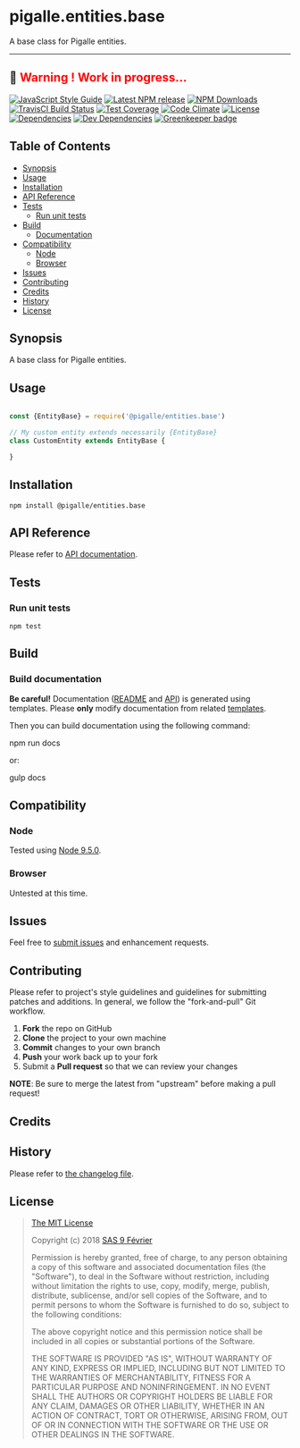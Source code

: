 [npm-badge]: https://img.shields.io/npm/v/@pigalle/entities.base.svg
[npm-badge-url]: https://www.npmjs.com/package/@pigalle/entities.base
[npm-downloads-badge]: https://img.shields.io/npm/dt/@pigalle/entities.base.svg
[npm-downloads-url]: https://npmjs.org/package/@pigalle/entities.base
[travis-badge]: https://img.shields.io/travis/pigalle-io/pigalle.entities.base/master.svg?label=TravisCI
[travis-badge-url]: https://travis-ci.org/pigalle-io/pigalle.entities.base
[circle-badge]: https://circleci.com/gh/pigalle-io/pigalle.entities.base/tree/master.svg?style=svg&circle-token=
[circle-badge-url]: https://circleci.com/gh/pigalle-io/pigalle.entities.base/tree/master
[coveralls-badge]: https://coveralls.io/repos/github/pigalle-io/pigalle.entities.base/badge.svg?branch=master
[coveralls-badge-url]: https://coveralls.io/github/pigalle-io/pigalle.entities.base?branch=master
[codeclimate-badge]: https://img.shields.io/codeclimate/github/pigalle-io/pigalle.entities.base.svg
[codeclimate-badge-url]: https://codeclimate.com/github/pigalle-io/pigalle.entities.base
[ember-observer-badge]: http://emberobserver.com/badges/pigalle.entities.base.svg
[ember-observer-badge-url]: http://emberobserver.com/addons/pigalle.entities.base
[license-badge]: https://img.shields.io/npm/l/@pigalle/entities.base.svg
[license-badge-url]: LICENSE.md
[dependencies-badge]: https://img.shields.io/david/pigalle-io/pigalle.entities.base.svg
[dependencies-badge-url]: https://david-dm.org/pigalle-io/pigalle.entities.base
[devDependencies-badge]: https://img.shields.io/david/dev/pigalle-io/pigalle.entities.base.svg
[devDependencies-badge-url]: https://david-dm.org/pigalle-io/pigalle.entities.base#info=devDependencies
[greenkeeper-badge]: https://badges.greenkeeper.io/pigalle-io/pigalle.entities.base.svg
[greenkeeper-badge-url]: https://greenkeeper.io/
[standardjs-badge]: https://img.shields.io/badge/code_style-standard-brightgreen.svg
[standardjs-badge-url]: https://standardjs.com


# pigalle.entities.base

A base class for Pigalle entities.


---
&#x1F34E; <span style="color:red">**__Warning !__ Work in progress...**</span>
---


[![JavaScript Style Guide][standardjs-badge]][standardjs-badge-url]
[![Latest NPM release][npm-badge]][npm-badge-url]
[![NPM Downloads][npm-downloads-badge]][npm-downloads-url]
[![TravisCI Build Status][travis-badge]][travis-badge-url]
[![Test Coverage][coveralls-badge]][coveralls-badge-url]
[![Code Climate][codeclimate-badge]][codeclimate-badge-url]
[![License][license-badge]][license-badge-url]
[![Dependencies][dependencies-badge]][dependencies-badge-url] 
[![Dev Dependencies][devDependencies-badge]][devDependencies-badge-url]
[![Greenkeeper badge][greenkeeper-badge]][greenkeeper-badge-url]

## Table of Contents

* [Synopsis](#synopsis)
* [Usage](#usage)
* [Installation](#installation)
* [API Reference](#api-reference)
* [Tests](#tests)
  * [Run unit tests](#tests_run-unit-tests)
* [Build](#build)
  * [Documentation](#build-documentation)
* [Compatibility](#compatibility)
  * [Node](#compatibility_node)
  * [Browser](#compatibility_browser)
* [Issues](#issues)
* [Contributing](#contributing)
* [Credits](#credits)
* [History](#history)
* [License](#license)

## <a name="synopsis"> Synopsis

A base class for Pigalle entities.

## <a name="usage"> Usage

```javascript

const {EntityBase} = require('@pigalle/entities.base')

// My custom entity extends necessarily {EntityBase}
class CustomEntity extends EntityBase {

}

```

## <a name="installation"> Installation

    npm install @pigalle/entities.base

## <a name="api-reference"> API Reference

Please refer to [API documentation](docs/API.md).

## <a name="test"> Tests

### <a name="tests_run-unit-tests"> Run unit tests

    npm test
    
## <a name="build"> Build

### <a name="build-documentation"> Build documentation

**Be careful!** Documentation ([README](README.md) and [API](docs/API.md)) is generated using templates. Please **only** modify documentation from related [templates](./.templates).

Then you can build documentation using the following command:

   npm run docs
   
or:

   gulp docs


## <a name="compatibility"> Compatibility

### <a name="compatibility_node"> Node

Tested using [Node 9.5.0](https://nodejs.org/dist/v9.5.0/docs/api/).

### <a name="compatibility_browser"> Browser

Untested at this time.

## <a name="issues"> Issues

Feel free to [submit issues](https://github.com/pigalle-io/pigalle.entities.base/issues) and enhancement requests.

## <a name="contributing"> Contributing

Please refer to project's style guidelines and guidelines for submitting patches and additions. In general, we follow the "fork-and-pull" Git workflow.

 1. **Fork** the repo on GitHub
 2. **Clone** the project to your own machine
 3. **Commit** changes to your own branch
 4. **Push** your work back up to your fork
 5. Submit a **Pull request** so that we can review your changes

**NOTE**: Be sure to merge the latest from "upstream" before making a pull request!

## <a name="credits"> Credits


## <a name="history"> History

Please refer to [the changelog file](docs/CHANGELOG.md).

## <a name="license"> License

>
> [The MIT License](https://opensource.org/licenses/MIT)
>
> Copyright (c) 2018 [SAS 9 Février](https://9fevrier.com/)
>
> Permission is hereby granted, free of charge, to any person obtaining a copy
> of this software and associated documentation files (the "Software"), to deal
> in the Software without restriction, including without limitation the rights
> to use, copy, modify, merge, publish, distribute, sublicense, and/or sell
> copies of the Software, and to permit persons to whom the Software is
> furnished to do so, subject to the following conditions:
>
> The above copyright notice and this permission notice shall be included in all
> copies or substantial portions of the Software.
>
> THE SOFTWARE IS PROVIDED "AS IS", WITHOUT WARRANTY OF ANY KIND, EXPRESS OR
> IMPLIED, INCLUDING BUT NOT LIMITED TO THE WARRANTIES OF MERCHANTABILITY,
> FITNESS FOR A PARTICULAR PURPOSE AND NONINFRINGEMENT. IN NO EVENT SHALL THE
>AUTHORS OR COPYRIGHT HOLDERS BE LIABLE FOR ANY CLAIM, DAMAGES OR OTHER
> LIABILITY, WHETHER IN AN ACTION OF CONTRACT, TORT OR OTHERWISE, ARISING FROM,
> OUT OF OR IN CONNECTION WITH THE SOFTWARE OR THE USE OR OTHER DEALINGS IN THE
> SOFTWARE.
>
